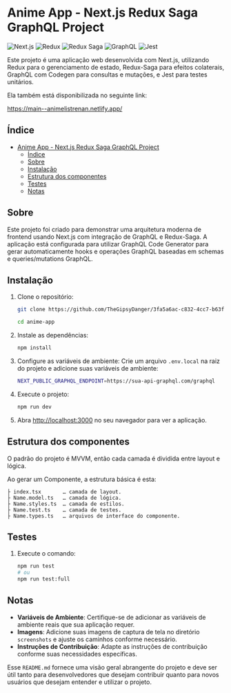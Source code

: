 # Anime App - Next.js Redux Saga GraphQL Project

![Next.js](https://img.shields.io/badge/Next.js-000000?style=for-the-badge&logo=nextdotjs&logoColor=white)
![Redux](https://img.shields.io/badge/Redux-764ABC?style=for-the-badge&logo=redux&logoColor=white)
![Redux Saga](https://img.shields.io/badge/Redux_Saga-999999?style=for-the-badge&logo=redux-saga&logoColor=white)
![GraphQL](https://img.shields.io/badge/GraphQL-E10098?style=for-the-badge&logo=graphql&logoColor=white)
![Jest](https://img.shields.io/badge/Jest-C21325?style=for-the-badge&logo=jest&logoColor=white)

Este projeto é uma aplicação web desenvolvida com Next.js, utilizando Redux para o gerenciamento de estado, Redux-Saga para efeitos colaterais, GraphQL com Codegen para consultas e mutações, e Jest para testes unitários.

Ela também está disponibilizada no seguinte link: 

https://main--animelistrenan.netlify.app/

## Índice

- [Anime App - Next.js Redux Saga GraphQL Project](#anime-app---nextjs-redux-saga-graphql-project)
  - [Índice](#índice)
  - [Sobre](#sobre)
  - [Instalação](#instalação)
  - [Estrutura dos componentes](#estrutura-dos-componentes)
  - [Testes](#testes)
  - [Notas](#notas)

## Sobre

Este projeto foi criado para demonstrar uma arquitetura moderna de frontend usando Next.js com integração de GraphQL e Redux-Saga. A aplicação está configurada para utilizar GraphQL Code Generator para gerar automaticamente hooks e operações GraphQL baseadas em schemas e queries/mutations GraphQL.

## Instalação

1. Clone o repositório:
    ```bash
    git clone https://github.com/TheGipsyDanger/3fa5a6ac-c832-4cc7-b63f-ed5ef716298a.git anime-app

    cd anime-app
    ```

2. Instale as dependências:
    ```bash
    npm install
    ```

3. Configure as variáveis de ambiente:
    Crie um arquivo `.env.local` na raiz do projeto e adicione suas variáveis de ambiente:
    ```bash
    NEXT_PUBLIC_GRAPHQL_ENDPOINT=https://sua-api-graphql.com/graphql
    ```

4. Execute o projeto:
    ```bash
    npm run dev
    ```

5. Abra [http://localhost:3000](http://localhost:3000) no seu navegador para ver a aplicação.

## Estrutura dos componentes

O padrão do projeto é MVVM, então cada camada é dividida entre layout e lógica.

Ao gerar um Componente, a estrutura básica é esta:
```
├ index.tsx       … camada de layout.
├ Name.model.ts   … camada de lógica. 
├ Name.styles.ts  … camada de estilos.
├ Name.test.ts    … camada de testes.
├ Name.types.ts   … arquivos de interface do componente.
```

## Testes

1. Execute o comando:
    ```bash
    npm run test
    # ou
    npm run test:full
    ```

## Notas

- **Variáveis de Ambiente**: Certifique-se de adicionar as variáveis de ambiente reais que sua aplicação requer.
- **Imagens**: Adicione suas imagens de captura de tela no diretório `screenshots` e ajuste os caminhos conforme necessário.
- **Instruções de Contribuição**: Adapte as instruções de contribuição conforme suas necessidades específicas.

Esse `README.md` fornece uma visão geral abrangente do projeto e deve ser útil tanto para desenvolvedores que desejam contribuir quanto para novos usuários que desejam entender e utilizar o projeto.